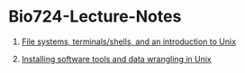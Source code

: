 # Bio724-Lecture-Notes


1. [File systems, terminals/shells, and an introduction to Unix](lecture-filesystems-terminals-unix/overview.md)

2. [Installing software tools and data wrangling in Unix](lecture-data-wrangling/overview.md)

